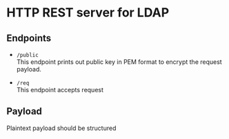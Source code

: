 # HTTP REST server for LDAP

## Endpoints

- `/public`  
This endpoint prints out public key in PEM format to encrypt the request payload.  

- `/req`  
This endpoint accepts request

## Payload

Plaintext payload should be structured